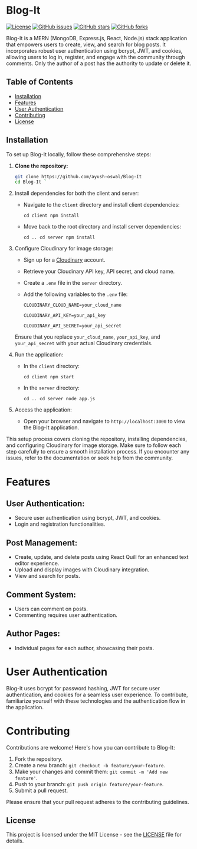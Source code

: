 # Blog-It

[![License](https://img.shields.io/badge/license-MIT-blue.svg)](LICENSE)
[![GitHub issues](https://img.shields.io/github/issues/ayush-oswal/Blog-It.svg)](https://github.com/ayush-oswal/Blog-It/issues)
[![GitHub stars](https://img.shields.io/github/stars/ayush-oswal/Blog-It.svg)](https://github.com/ayush-oswal/Blog-It/stargazers)
[![GitHub forks](https://img.shields.io/github/forks/ayush-oswal/Blog-It.svg)](https://github.com/ayush-oswal/Blog-It/network)

Blog-It is a MERN (MongoDB, Express.js, React, Node.js) stack application that empowers users to create, view, and search for blog posts. It incorporates robust user authentication using bcrypt, JWT, and cookies, allowing users to log in, register, and engage with the community through comments. Only the author of a post has the authority to update or delete it.

## Table of Contents
- [Installation](#installation)
- [Features](#features)
- [User Authentication](#user-authentication)
- [Contributing](#contributing)
- [License](#license)

## Installation

To set up Blog-It locally, follow these comprehensive steps:

1. **Clone the repository:**

   ```bash
   git clone https://github.com/ayush-oswal/Blog-It
   cd Blog-It `

1.  Install dependencies for both the client and server:

    -   Navigate to the `client` directory and install client dependencies:


        `cd client
        npm install`

    -   Move back to the root directory and install server dependencies:


        `cd ..
        cd server
        npm install`

2.  Configure Cloudinary for image storage:

    -   Sign up for a [Cloudinary](https://cloudinary.com/) account.

    -   Retrieve your Cloudinary API key, API secret, and cloud name.

    -   Create a `.env` file in the `server` directory.

    -   Add the following variables to the `.env` file:



        `CLOUDINARY_CLOUD_NAME=your_cloud_name`
        
        `CLOUDINARY_API_KEY=your_api_key`
        
        `CLOUDINARY_API_SECRET=your_api_secret`

    Ensure that you replace `your_cloud_name`, `your_api_key`, and `your_api_secret` with your actual Cloudinary credentials.

3.  Run the application:

    -   In the `client` directory:


        `cd client
        npm start`

    -   In the `server` directory:


        `cd ..
        cd server
        node app.js`

4.  Access the application:

    -   Open your browser and navigate to `http://localhost:3000` to view the Blog-It application.

This setup process covers cloning the repository, installing dependencies, and configuring Cloudinary for image storage. Make sure to follow each step carefully to ensure a smooth installation process. If you encounter any issues, refer to the documentation or seek help from the community.

# Features


## User Authentication:

-   Secure user authentication using bcrypt, JWT, and cookies.
-   Login and registration functionalities.

## Post Management:

-   Create, update, and delete posts using React Quill for an enhanced text editor experience.
-   Upload and display images with Cloudinary integration.
-   View and search for posts.

## Comment System:

-   Users can comment on posts.
-   Commenting requires user authentication.

## Author Pages:

-   Individual pages for each author, showcasing their posts.

# User Authentication


Blog-It uses bcrypt for password hashing, JWT for secure user authentication, and cookies for a seamless user experience. To contribute, familiarize yourself with these technologies and the authentication flow in the application.

# Contributing


Contributions are welcome! Here's how you can contribute to Blog-It:

1.  Fork the repository.
2.  Create a new branch: `git checkout -b feature/your-feature`.
3.  Make your changes and commit them: `git commit -m 'Add new feature'`.
4.  Push to your branch: `git push origin feature/your-feature`.
5.  Submit a pull request.

Please ensure that your pull request adheres to the contributing guidelines.

License
-------

This project is licensed under the MIT License - see the [LICENSE](https://chat.openai.com/c/LICENSE) file for details.
